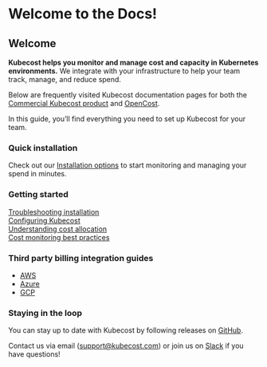 # Welcome to the Docs!

## Welcome

**Kubecost helps you monitor and manage cost and capacity in Kubernetes environments.** We integrate with your infrastructure to help your team track, manage, and reduce spend.

Below are frequently visited Kubecost documentation pages for both the [Commercial Kubecost product](http://kubecost.com) and [OpenCost](https://www.opencost.io/).

In this guide, you’ll find everything you need to set up Kubecost for your team.

### Quick installation

Check out our [Installation options](/install.md) to start monitoring and managing your spend in minutes.

### Getting started

[Troubleshooting installation](/troubleshoot-install.md)\
[Configuring Kubecost](/getting-started.md)\
[Understanding cost allocation](/cost-allocation.md)\
[Cost monitoring best practices](http://blog.kubecost.com/blog/cost-monitoring/)

### Third party billing integration guides

* [AWS](/aws-cloud-integrations.md)
* [Azure](/azure-out-of-cluster.md)
* [GCP](/gcp-out-of-cluster.md)

### Staying in the loop

You can stay up to date with Kubecost by following releases on [GitHub](https://github.com/kubecost/cost-analyzer-helm-chart/releases).

Contact us via email ([support@kubecost.com](mailto:support@kubecost.com)) or join us on [Slack](https://join.slack.com/t/kubecost/shared\_invite/zt-1dz4a0bb4-InvSsHr9SQsT\_D5PBle2rw) if you have questions!

<!--- {"article":"4407763013271","section":"1500002777682","permissiongroup":"1500001277122"} --->
